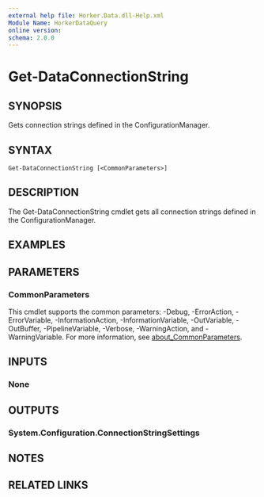 ```yaml
---
external help file: Horker.Data.dll-Help.xml
Module Name: HorkerDataQuery
online version:
schema: 2.0.0
---
```


# Get-DataConnectionString

## SYNOPSIS

Gets connection strings defined in the ConfigurationManager.

## SYNTAX

```
Get-DataConnectionString [<CommonParameters>]
```

## DESCRIPTION

The Get-DataConnectionString cmdlet gets all connection strings defined in the ConfigurationManager.

## EXAMPLES

## PARAMETERS

### CommonParameters
This cmdlet supports the common parameters: -Debug, -ErrorAction, -ErrorVariable, -InformationAction, -InformationVariable, -OutVariable, -OutBuffer, -PipelineVariable, -Verbose, -WarningAction, and -WarningVariable. For more information, see [about_CommonParameters](http://go.microsoft.com/fwlink/?LinkID=113216).

## INPUTS

### None

## OUTPUTS

### System.Configuration.ConnectionStringSettings

## NOTES

## RELATED LINKS
